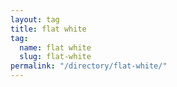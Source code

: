 ```yaml
---
layout: tag
title: flat white
tag:
  name: flat white
  slug: flat-white
permalink: "/directory/flat-white/"
---
```

